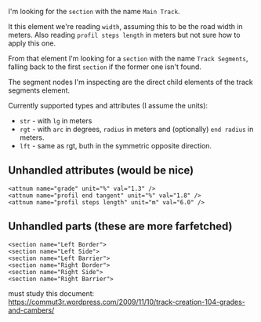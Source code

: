 I'm looking for the `section` with the name `Main Track`.

It this element we're reading `width`, assuming this to be the road width in meters.
Also reading `profil steps length` in meters but not sure how to apply this one.

From that element I'm looking for a `section` with the name `Track Segments`, falling back to the first `section` if the former one isn't found.

The segment nodes I'm inspecting are the direct child elements of the track segments element.

Currently supported types and attributes (I assume the units):

* `str` - with `lg` in meters
* `rgt` - with `arc` in degrees, `radius` in meters and (optionally) `end radius` in meters.
* `lft` - same as rgt, buth in the symmetric opposite direction.


## Unhandled attributes (would be nice)

    <attnum name="grade" unit="%" val="1.3" />
    <attnum name="profil end tangent" unit="%" val="1.8" />
    <attnum name="profil steps length" unit="m" val="6.0" />


## Unhandled parts (these are more farfetched)

    <section name="Left Border">
    <section name="Left Side">
    <section name="Left Barrier">
    <section name="Right Border">
    <section name="Right Side">
    <section name="Right Barrier">


must study this document:
<https://commut3r.wordpress.com/2009/11/10/track-creation-104-grades-and-cambers/>